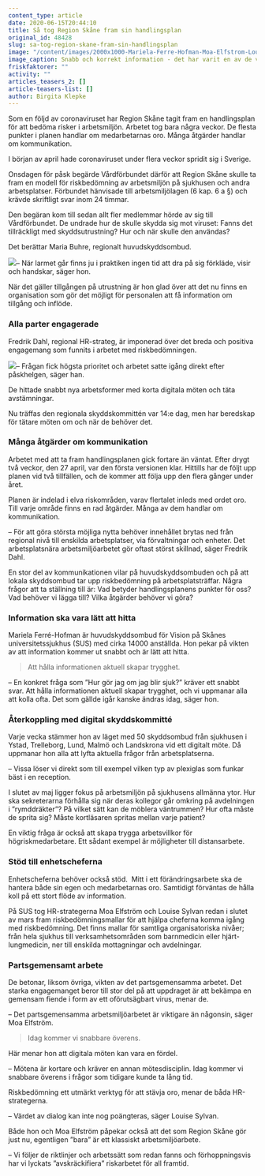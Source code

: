 ```yaml
---
content_type: article
date: 2020-06-15T20:44:10
title: Så tog Region Skåne fram sin handlingsplan
original_id: 48428
slug: sa-tog-region-skane-fram-sin-handlingsplan
image: "/content/images/2000x1000-Mariela-Ferre-Hofman-Moa-Elfstrom-Louise-Sylvan-foto-helene-holmqvist-skanes-univsjukhus.jpg"
image_caption: Snabb och korrekt information - det har varit en av de viktigaste åtgärderna i handlingsplanen, tycker huvudskyddsombudet Mariela Ferré-Hofman och HR-strategerna Moa Elfström och Louise Sylvan på SUS.
friskfaktorer: ""
activity: ""
articles_teasers_2: []
article-teasers-list: []
author: Birgita Klepke
---
```


Som en följd av coronaviruset har Region Skåne tagit fram en handlingsplan för att bedöma risker i arbetsmiljön. Arbetet tog bara några veckor. De flesta punkter i planen handlar om medarbetarnas oro. Många åtgärder handlar om kommunikation.

I början av april hade coronaviruset under flera veckor spridit sig i Sverige.

Onsdagen för påsk begärde Vårdförbundet därför att Region Skåne skulle ta fram en modell för riskbedömning av arbetsmiljön på sjukhusen och andra arbetsplatser. Förbundet hänvisade till arbetsmiljölagen (6 kap. 6 a §) och krävde skriftligt svar inom 24 timmar.

Den begäran kom till sedan allt fler medlemmar hörde av sig till Vårdförbundet. De undrade hur de skulle skydda sig mot viruset: Fanns det tillräckligt med skyddsutrustning? Hur och när skulle den användas?

Det berättar Maria Buhre, regionalt huvudskyddsombud.

[![](https://www.suntarbetsliv.se/wp-content/uploads/2020/06/200x220-Maria-Buhre.jpg)](https://www.suntarbetsliv.se/wp-content/uploads/2020/06/200x220-Maria-Buhre.jpg)– När larmet går finns ju i praktiken ingen tid att dra på sig förkläde, visir och handskar, säger hon.

När det gäller tillgången på utrustning är hon glad över att det nu finns en organisation som gör det möjligt för personalen att få information om tillgång och inflöde.

### Alla parter engagerade

Fredrik Dahl, regional HR-strateg, är imponerad över det breda och positiva engagemang som funnits i arbetet med riskbedömningen.

[![](https://www.suntarbetsliv.se/wp-content/uploads/2020/06/200x220-fredrik-dahl.jpg)](https://www.suntarbetsliv.se/wp-content/uploads/2020/06/200x220-fredrik-dahl.jpg)– Frågan fick högsta prioritet och arbetet satte igång direkt efter påskhelgen, säger han.

De hittade snabbt nya arbetsformer med korta digitala möten och täta avstämningar.

Nu träffas den regionala skyddskommittén var 14:e dag, men har beredskap för tätare möten om och när de behöver det.

### Många åtgärder om kommunikation

Arbetet med att ta fram handlingsplanen gick fortare än väntat. Efter drygt två veckor, den 27 april, var den första versionen klar. Hittills har de följt upp planen vid två tillfällen, och de kommer att följa upp den flera gånger under året.

Planen är indelad i elva riskområden, varav flertalet inleds med ordet oro. Till varje område finns en rad åtgärder. Många av dem handlar om kommunikation.

– För att göra största möjliga nytta behöver innehållet brytas ned från regional nivå till enskilda arbetsplatser, via förvaltningar och enheter. Det arbetsplatsnära arbetsmiljöarbetet gör oftast störst skillnad, säger Fredrik Dahl.

En stor del av kommunikationen vilar på huvudskyddsombuden och på att lokala skyddsombud tar upp riskbedömning på arbetsplatsträffar. Några frågor att ta ställning till är: Vad betyder handlingsplanens punkter för oss? Vad behöver vi lägga till? Vilka åtgärder behöver vi göra?

### Information ska vara lätt att hitta

Mariela Ferré-Hofman är huvudskyddsombud för Vision på Skånes universitetssjukhus (SUS) med cirka 14000 anställda. Hon pekar på vikten av att information kommer ut snabbt och är lätt att hitta.

> Att hålla informationen aktuell skapar trygghet.

– En konkret fråga som ”Hur gör jag om jag blir sjuk?” kräver ett snabbt svar. Att hålla informationen aktuell skapar trygghet, och vi uppmanar alla att kolla ofta. Det som gällde igår kanske ändras idag, säger hon.

### Återkoppling med digital skyddskommitté

Varje vecka stämmer hon av läget med 50 skyddsombud från sjukhusen i Ystad, Trelleborg, Lund, Malmö och Landskrona vid ett digitalt möte. Då uppmanar hon alla att lyfta aktuella frågor från arbetsplatserna.

– Vissa löser vi direkt som till exempel vilken typ av plexiglas som funkar bäst i en reception.

I slutet av maj ligger fokus på arbetsmiljön på sjukhusens allmänna ytor. Hur ska sekreterarna förhålla sig när deras kollegor går omkring på avdelningen i ”rymddräkter”? På vilket sätt kan de möblera väntrummen? Hur ofta måste de sprita sig? Måste kortläsaren spritas mellan varje patient?

En viktig fråga är också att skapa trygga arbetsvillkor för högriskmedarbetare. Ett sådant exempel är möjligheter till distansarbete.

### Stöd till enhetscheferna

Enhetscheferna behöver också stöd.  Mitt i ett förändringsarbete ska de hantera både sin egen och medarbetarnas oro. Samtidigt förväntas de hålla koll på ett stort flöde av information.

På SUS tog HR-strategerna Moa Elfström och Louise Sylvan redan i slutet av mars fram riskbedömningsmallar för att hjälpa cheferna komma igång med riskbedömning. Det finns mallar för samtliga organisatoriska nivåer; från hela sjukhus till verksamhetsområden som barnmedicin eller hjärt-lungmedicin, ner till enskilda mottagningar och avdelningar.

### Partsgemensamt arbete

De betonar, liksom övriga, vikten av det partsgemensamma arbetet. Det starka engagemanget beror till stor del på att uppdraget är att bekämpa en gemensam fiende i form av ett oförutsägbart virus, menar de.

– Det partsgemensamma arbetsmiljöarbetet är viktigare än någonsin, säger Moa Elfström.

> Idag kommer vi snabbare överens.

Här menar hon att digitala möten kan vara en fördel.

– Mötena är kortare och kräver en annan mötesdisciplin. Idag kommer vi snabbare överens i frågor som tidigare kunde ta lång tid.

Riskbedömning ett utmärkt verktyg för att stävja oro, menar de båda HR-strategerna.

– Värdet av dialog kan inte nog poängteras, säger Louise Sylvan.

Både hon och Moa Elfström påpekar också att det som Region Skåne gör just nu, egentligen ”bara” är ett klassiskt arbetsmiljöarbete.

– Vi följer de riktlinjer och arbetssätt som redan fanns och förhoppningsvis har vi lyckats ”avskräckifiera” riskarbetet för all framtid.

